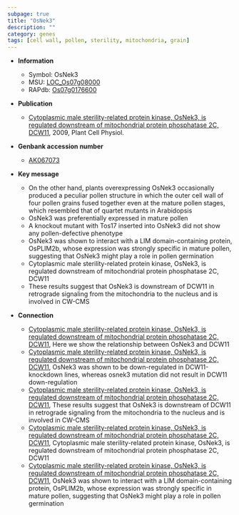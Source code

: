 ```yaml
---
subpage: true
title: "OsNek3"
description: ""
category: genes
tags: [cell wall, pollen, sterility, mitochondria, grain]
---
```


* **Information**  
    + Symbol: OsNek3  
    + MSU: [LOC_Os07g08000](http://rice.plantbiology.msu.edu/cgi-bin/ORF_infopage.cgi?orf=LOC_Os07g08000)  
    + RAPdb: [Os07g0176600](http://rapdb.dna.affrc.go.jp/viewer/gbrowse_details/irgsp1?name=Os07g0176600)  

* **Publication**  
    + [Cytoplasmic male sterility-related protein kinase, OsNek3, is regulated downstream of mitochondrial protein phosphatase 2C, DCW11](http://www.ncbi.nlm.nih.gov/pubmed?term=Cytoplasmic+male+sterility-related+protein+kinase,+OsNek3,+is+regulated+downstream+of+mitochondrial+protein+phosphatase+2C,+DCW11%5BTitle%5D), 2009, Plant Cell Physiol.

* **Genbank accession number**  
    + [AK067073](http://www.ncbi.nlm.nih.gov/nuccore/AK067073)

* **Key message**  
    + On the other hand, plants overexpressing OsNek3 occasionally produced a peculiar pollen structure in which the outer cell wall of four pollen grains fused together even at the mature pollen stages, which resembled that of quartet mutants in Arabidopsis
    + OsNek3 was preferentially expressed in mature pollen
    + A knockout mutant with Tos17 inserted into OsNek3 did not show any pollen-defective phenotype
    + OsNek3 was shown to interact with a LIM domain-containing protein, OsPLIM2b, whose expression was strongly specific in mature pollen, suggesting that OsNek3 might play a role in pollen germination
    + Cytoplasmic male sterility-related protein kinase, OsNek3, is regulated downstream of mitochondrial protein phosphatase 2C, DCW11
    + These results suggest that OsNek3 is downstream of DCW11 in retrograde signaling from the mitochondria to the nucleus and is involved in CW-CMS

* **Connection**  
    + [Cytoplasmic male sterility-related protein kinase, OsNek3, is regulated downstream of mitochondrial protein phosphatase 2C, DCW11](http://www.ncbi.nlm.nih.gov/pubmed?term=Cytoplasmic+male+sterility-related+protein+kinase,+OsNek3,+is+regulated+downstream+of+mitochondrial+protein+phosphatase+2C,+DCW11%5BTitle%5D), Here we show the relationship between OsNek3 and DCW11
    + [Cytoplasmic male sterility-related protein kinase, OsNek3, is regulated downstream of mitochondrial protein phosphatase 2C, DCW11](http://www.ncbi.nlm.nih.gov/pubmed?term=Cytoplasmic+male+sterility-related+protein+kinase,+OsNek3,+is+regulated+downstream+of+mitochondrial+protein+phosphatase+2C,+DCW11%5BTitle%5D), OsNek3 was shown to be down-regulated in DCW11-knockdown lines, whereas osnek3 mutation did not result in DCW11 down-regulation
    + [Cytoplasmic male sterility-related protein kinase, OsNek3, is regulated downstream of mitochondrial protein phosphatase 2C, DCW11](http://www.ncbi.nlm.nih.gov/pubmed?term=Cytoplasmic+male+sterility-related+protein+kinase,+OsNek3,+is+regulated+downstream+of+mitochondrial+protein+phosphatase+2C,+DCW11%5BTitle%5D), These results suggest that OsNek3 is downstream of DCW11 in retrograde signaling from the mitochondria to the nucleus and is involved in CW-CMS
    + [Cytoplasmic male sterility-related protein kinase, OsNek3, is regulated downstream of mitochondrial protein phosphatase 2C, DCW11](http://www.ncbi.nlm.nih.gov/pubmed?term=Cytoplasmic+male+sterility-related+protein+kinase,+OsNek3,+is+regulated+downstream+of+mitochondrial+protein+phosphatase+2C,+DCW11%5BTitle%5D), Cytoplasmic male sterility-related protein kinase, OsNek3, is regulated downstream of mitochondrial protein phosphatase 2C, DCW11
    + [Cytoplasmic male sterility-related protein kinase, OsNek3, is regulated downstream of mitochondrial protein phosphatase 2C, DCW11](http://www.ncbi.nlm.nih.gov/pubmed?term=Cytoplasmic+male+sterility-related+protein+kinase,+OsNek3,+is+regulated+downstream+of+mitochondrial+protein+phosphatase+2C,+DCW11%5BTitle%5D), OsNek3 was shown to interact with a LIM domain-containing protein, OsPLIM2b, whose expression was strongly specific in mature pollen, suggesting that OsNek3 might play a role in pollen germination



